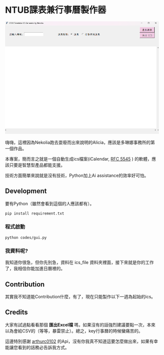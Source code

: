 # NTUB課表兼行事曆製作器  

![大概長醬](img/looks.png)  

嗨嗨，這裡因為Nekolia跑去耍廢而出來說明的Alicia，應該是多琳娜事務所的第一個作品。  

本專案，簡而言之就是一個自動生成ics檔案(iCalendar, [RFC 5545](https://datatracker.ietf.org/doc/html/rfc5545)  ) 的軟體，應該只要是智慧型產品都能支援。  

技術方面簡單來說就是沒有技術，Python加上Ai assistance的效率好可怕。  
  

## Development   

要有Python（雖然會看到這個的人應該都有）。  

```
pip install requirement.txt  
```

### 程式啟動  

```
python codes/gui.py  
```

### 我資料呢?  
我知道你很急，但你先別急，資料在 ics_file 資料夾裡面，接下來就是你的工作了，我相信你能加進日曆裡的。   
  
  

## Contribution     

其實我不知道能Contribution什麼，有了，現在只能製作以下一週為起始的ics。  

## Credits  


大家有試過點看看那個 **匯出Excel檔** 嗎，如果沒有的話強烈建議要點一次，本來以為會給CSV的（等等，暴雷禁止）。總之，key行事曆的時候蠻痛苦的。  
  
這邊特別感謝 [arthurc0102](https://github.com/arthurc0102) 的Api，沒有你我真不知道這要怎麼做出來，如果有幸能讓您看到的話務必告訴我方式。  


